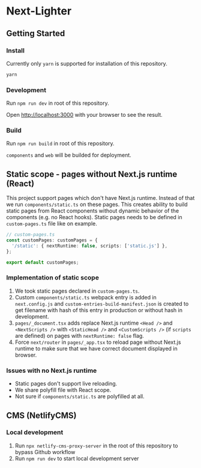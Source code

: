 # Next-Lighter

## Getting Started

### Install

Currently only `yarn` is supported for installation of this repository.

```bash
yarn
```

### Development

Run `npm run dev` in root of this repository.

Open [http://localhost:3000](http://localhost:3000) with your browser to see the result.

### Build

Run `npm run build` in root of this repository.

`components` and `web` will be builded for deployment.

## Static scope - pages without Next.js runtime (React)

This project support pages which don't have Next.js runtime. Instead of that we run `components/static.ts` on these pages. This creates ability to build static pages from React components without dynamic behavior of the components (e.g. no React hooks). Static pages needs to be defined in `custom-pages.ts` file like on example.

```typescript
// custom-pages.ts
const customPages: customPages = {
  '/static': { nextRuntime: false, scripts: ['static.js'] },
};

export default customPages;
```

### Implementation of static scope

1. We took static pages declared in `custom-pages.ts`.
2. Custom `components/static.ts` webpack entry is added in `next.config.js` and `custom-entries-build-manifest.json` is created to get filename with hash of this entry in production or without hash in development.
3. `pages/_document.tsx` adds replace Next.js runtime `<Head />` and `<NextScripts />` with `<StaticHead />` and `<CustomScripts />` (if `scripts` are defined) on pages with `nextRuntime: false` flag.
4. Force `next/router` in `pages/_app.tsx` to reload page without Next.js runtime to make sure that we have correct document displayed in browser.

### Issues with no Next.js runtime

- Static pages don't support live reloading.
- We share polyfill file with React scope.
- Not sure if `components/static.ts` are polyfilled at all.

## CMS (NetlifyCMS)

### Local development

1. Run `npx netlify-cms-proxy-server` in the root of this repository to bypass Github workflow
2. Run `npm run dev` to start local development server
